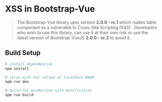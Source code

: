 # XSS in Bootstrap-Vue

> The Bootstrap-Vue library upto version <b>2.0.0 - rc.1 </b> which makes table component as a vulnerable to Cross-Site Scripting (XSS) . Developers who wish to use this library, can use it at their own risk or use the latest version of Bootstrap-VueJS <b>2.0.0 - rc.2</b> to avoid it.

## Build Setup

``` bash
# install dependencies
npm install

# serve with hot reload at localhost:8080
npm run dev

# build for production with minification
npm run build


